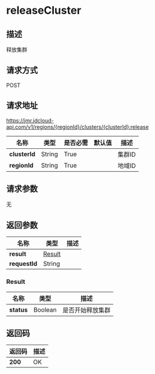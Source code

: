 # releaseCluster


## 描述
释放集群


## 请求方式
POST

## 请求地址
https://jmr.jdcloud-api.com/v1/regions/{regionId}/clusters/{clusterId}:release

|名称|类型|是否必需|默认值|描述|
|---|---|---|---|---|
|**clusterId**|String|True| |集群ID|
|**regionId**|String|True| |地域ID|

## 请求参数
无


## 返回参数
|名称|类型|描述|
|---|---|---|
|**result**|[Result](#result)| |
|**requestId**|String| |

### <div id="Result">Result</div>
|名称|类型|描述|
|---|---|---|
|**status**|Boolean|是否开始释放集群|

## 返回码
|返回码|描述|
|---|---|
|**200**|OK|
